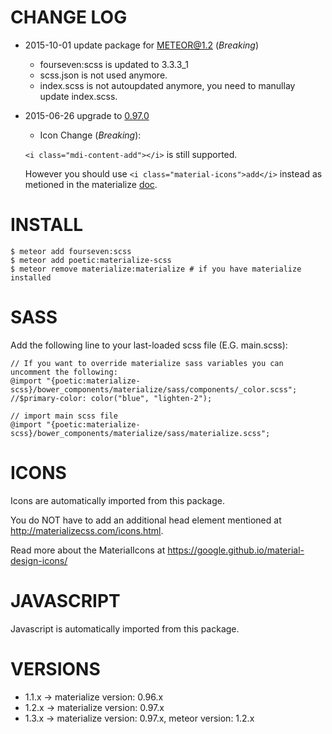 # CHANGE LOG

- 2015-10-01 update package for METEOR@1.2 (*Breaking*)
  - fourseven:scss is updated to 3.3.3_1
  - scss.json is not used anymore.
  - index.scss is not autoupdated anymore, you need to manullay update index.scss.

- 2015-06-26 upgrade to [0.97.0](https://github.com/Dogfalo/materialize/tree/v0.97.0#changelog)
  -  Icon Change (*Breaking*):

    ```<i class="mdi-content-add"></i>``` is still supported.

    However you should use ```<i class="material-icons">add</i>``` instead as
    metioned in the materialize [doc](http://materializecss.com/icons.html).

# INSTALL
```
$ meteor add fourseven:scss
$ meteor add poetic:materialize-scss
$ meteor remove materialize:materialize # if you have materialize installed
```

# SASS
Add the following line to your last-loaded scss file (E.G. main.scss):
```
// If you want to override materialize sass variables you can uncomment the following:
@import "{poetic:materialize-scss}/bower_components/materialize/sass/components/_color.scss";
//$primary-color: color("blue", "lighten-2");

// import main scss file
@import "{poetic:materialize-scss}/bower_components/materialize/sass/materialize.scss";
```

# ICONS
Icons are automatically imported from this package.

You do NOT have to add an additional head element mentioned at http://materializecss.com/icons.html.

Read more about the MaterialIcons at https://google.github.io/material-design-icons/

# JAVASCRIPT
Javascript is automatically imported from this package.

# VERSIONS
- 1.1.x -> materialize version: 0.96.x
- 1.2.x -> materialize version: 0.97.x
- 1.3.x -> materialize version: 0.97.x, meteor version: 1.2.x
